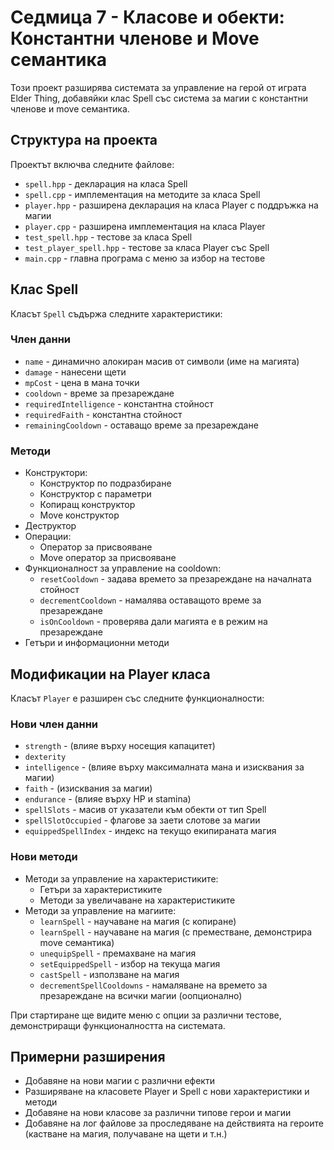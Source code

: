 # Седмица 7 - Класове и обекти: Константни членове и Move семантика

Този проект разширява системата за управление на герой от играта Elder Thing, добавяйки клас Spell със система за магии с константни членове и move семантика.

## Структура на проекта

Проектът включва следните файлове:
- `spell.hpp` - декларация на класа Spell
- `spell.cpp` - имплементация на методите за класа Spell
- `player.hpp` - разширена декларация на класа Player с поддръжка на магии
- `player.cpp` - разширена имплементация на класа Player
- `test_spell.hpp` - тестове за класа Spell
- `test_player_spell.hpp` - тестове за класа Player със Spell
- `main.cpp` - главна програма с меню за избор на тестове

## Клас Spell

Класът `Spell` съдържа следните характеристики:

### Член данни
- `name` - динамично алокиран масив от символи (име на магията)
- `damage` - нанесени щети
- `mpCost` - цена в мана точки
- `cooldown` - време за презареждане
- `requiredIntelligence` - константна стойност
- `requiredFaith` - константна стойност 
- `remainingCooldown` - оставащо време за презареждане

### Методи
- Конструктори:
  - Конструктор по подразбиране
  - Конструктор с параметри
  - Копиращ конструктор
  - Move конструктор 
- Деструктор
- Операции:
  - Оператор за присвояване
  - Move оператор за присвояване 
- Функционалност за управление на cooldown:
  - `resetCooldown` - задава времето за презареждане на началната стойност
  - `decrementCooldown` - намалява оставащото време за презареждане
  - `isOnCooldown` - проверява дали магията е в режим на презареждане
- Гетъри и информационни методи

## Модификации на Player класа

Класът `Player` е разширен със следните функционалности:

### Нови член данни
- `strength` - (влияе върху носещия капацитет)
- `dexterity`
- `intelligence` - (влияе върху максималната мана и изисквания за магии)
- `faith` - (изисквания за магии)
- `endurance` - (влияе върху HP и stamina)
- `spellSlots` - масив от указатели към обекти от тип Spell
- `spellSlotOccupied` - флагове за заети слотове за магии
- `equippedSpellIndex` - индекс на текущо екипираната магия

### Нови методи
- Методи за управление на характеристиките:
  - Гетъри за характеристиките
  - Методи за увеличаване на характеристиките
- Методи за управление на магиите:
  - `learnSpell` - научаване на магия (с копиране)
  - `learnSpell` - научаване на магия (с преместване, демонстрира move семантика)
  - `unequipSpell` - премахване на магия
  - `setEquippedSpell` - избор на текуща магия
  - `castSpell` - използване на магия
  - `decrementSpellCooldowns` - намаляване на времето за презареждане на всички магии (oопционално)

При стартиране ще видите меню с опции за различни тестове, демонстриращи функционалността на системата.

## Примерни разширения
- Добавяне на нови магии с различни ефекти
- Разширяване на класовете Player и Spell с нови характеристики и методи
- Добавяне на нови класове за различни типове герои и магии
- Добавяне на лог файлове за проследяване на действията на героите (кастване на магия, получаване на щети и т.н.)